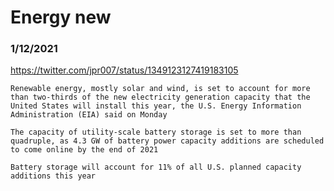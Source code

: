# Energy new


### 1/12/2021
https://twitter.com/jpr007/status/1349123127419183105
```
Renewable energy, mostly solar and wind, is set to account for more than two-thirds of the new electricity generation capacity that the United States will install this year, the U.S. Energy Information Administration (EIA) said on Monday

The capacity of utility-scale battery storage is set to more than quadruple, as 4.3 GW of battery power capacity additions are scheduled to come online by the end of 2021

Battery storage will account for 11% of all U.S. planned capacity additions this year
```
